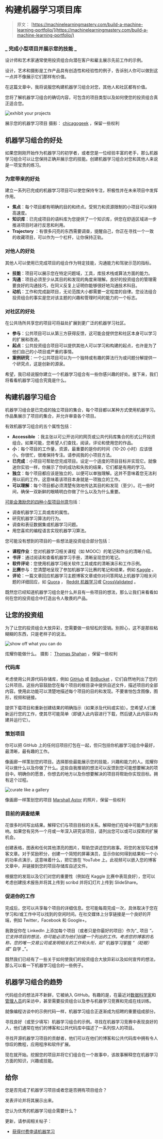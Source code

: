 # 构建机器学习项目库

> 原文： [https://machinelearningmastery.com/build-a-machine-learning-portfolio/](https://machinelearningmastery.com/build-a-machine-learning-portfolio/)

### _ 完成小型项目并展示您的技能 _

设计师和艺术家通常使用投资组合向潜在客户和雇主展示先前工作的示例。

设计，艺术和摄影是工作产品具有创造性和经验性的例子，告诉别人你可以做到这一点并不像展示它们那样有价值。

在这篇文章中，我将说服您构建机器学习组合对您，其他人和社区都有价值。

您将了解机器学习组合的确切内容，可包含的项目类型以及如何使您的投资组合真正适合您。

![exhibit your projects](img/de381f1100977b59b2df8e72c189c4aa.jpg)

展示您的机器学习项目
摄影： [chicagogeek](https://www.flickr.com/photos/chicagogeek/5337427276/sizes/l) ，保留一些权利

## 机器学习组合的好处

如果您刚刚开始作为机器学习的初学者，或者您是一位经验丰富的老手，那么机器学习组合可以让您保持正确并展示您的技能。创建机器学习组合对您和其他人来说是一项宝贵的练习。

### 为您带来的好处

建立一系列已完成的机器学习项目可以使您保持专注，积极性并在未来项目中发挥作用。

*   **焦点**：每个项目都有明确的目的和终点。受努力和资源限制的小项目可以保持高速度。
*   **知识库**：已完成项目的语料库为您提供了一个知识库，供您在舒适区域进一步推进项目时进行反思和利用。
*   **Trajectory** ：有很多闪亮的东西需要调查，提醒自己，你正在寻找一个一致的收藏项目，可以作为一个杠杆，让你保持正轨。

### 对他人的好处

其他人可以使用已完成项目的组合作为特定技能，沟通能力和驾驶示范的指标。

*   **技能**：项目可以展示您在特定问题域，工具，库技术栈或算法方面的能力。
*   **沟通**：项目必须至少从其目的和发现的角度来理解。良好的投资组合的管理需要良好的沟通技巧，在同义反复上证明你能够很好地沟通技术科目。
*   **动机**：工作和完成副项目，无论范围大小都需要一定程度的自律。您设法组合投资组合的事实是您对该主题的兴趣和管理时间的能力的一个标志。

### 对社区的好处

在公共场所共享您的项目可将益处扩展到更广泛的机器学习社区。

*   **参与**：公共项目可以从第三方获得反馈，这可能会提供您和社区本身可以学习的扩展和改进。
*   **起点**：公共投资组合项目可以提供其他人可以学习和构建的起点，也许是为了他们自己的小项目或严重的事情。
*   **案例研究**：一个公共项目可以为一个独特或有趣的算法行为或问题分解提供一个研究点，这是创新的源泉。

希望，我已经说服你建立一个机器学习组合有一些你感兴趣的好处。接下来，我们将看看机器学习组合究竟是什么。

## 构建机器学习组合

机器学习组合是已完成的独立项目的集合，每个项目都以某种方式使用机器学习。作品集展示了项目的集合，并允许审查各个项目。

有效机器学习组合的五个属性包括：

*   **Accessible** ：我主张以可公开访问的网页或公共代码库集合的形式公开投资组合。如果可能，您希望人们查找，阅读，评论和使用您的作品。
*   **小**：每个项目的工作量，资源，最重要的是你的时间（10-20 小时）应该很小。你很忙，很难保持专注。请参阅我的小项目方法。
*   **已完成**：小项目可帮助您完成项目。设定一个适度的项目目标并实现它。就像迷你实验一样，你展示了你的成功和失败的结果，它们都是有用的学习。
*   **独立**：每个项目都应该是独立的，以便可以单独理解。这并不意味着您无法利用以前的工作，这意味着该项目本身就是一项独立的工作。
*   **可以理解**：每个项目都必须清楚有效地传达其目的和发现（至少）。花一些时间，确保一双新鲜的眼睛明白你做了什么以及为什么重要。

[可能会激励您的四种小型项目创意](http://machinelearningmastery.com/self-study-machine-learning-projects/ "4 Self-Study Machine Learning Projects")包括：

*   调查机器学习工具或库的属性。
*   研究机器学习算法的行为。
*   调查和表征数据集或机器学习问题。
*   用您喜欢的编程语言实现机器学习算法。

您可能没有想到的项目的一些想法是投资组合部分包括：

*   **课程作业**：您对机器学习相关课程（如 MOOC）的笔记和作业的清晰介绍。
*   **书评**：通过阅读和查看机器学习手册，清晰呈现您的笔记。
*   **软件评论**：您使用机器学习相关软件工具或库的清晰演示和工作示例。
*   **比赛**参与：您清楚地呈现了参加机器学习比赛的笔记和结果，例如 [Kaggle](http://www.kaggle.com/) 。
*   **评论**：一篇文章回应机器学习主题博客文章或你对问答网站上机器学习相关问题的详细回应，如 [Quora](http://www.quora.com/) ， [Reddit 机器学习](http://www.reddit.com/r/machinelearning)或 [CrossValidated](http://stats.stackexchange.com/) 。

既然您已经知道机器学习组合是什么并且有一些项目的想法，那么让我们来看看如何在您的投资组合中打造出令人敬畏的产品。

## 让您的投资组

为了让您的投资组合大放异彩，您需要做一些轻松的营销。别担心，这不是那些粘糊糊的东西，只是老样子的说法。

![show off what you can do](img/f91740eb02ca1685fbcb4e11a05e8b2a.jpg)

炫耀你能做什么。
摄影： [Thomas Shahan](https://www.flickr.com/photos/opoterser/8471758247/sizes/l) ，保留一些权利

### 代码库

考虑使用公共源代码存储库，例如 [GitHub](https://github.com/) 或 [BitBucket](https://bitbucket.org/) ，它们自然地列出了您的公共项目。这些内容鼓励您在每个项目的根目录中提供自述文件，描述项目的全部内容。使用此功能可以清楚地描述每个项目的目的和发现。不要害怕包含图像，图形，视频和链接。

提供下载项目和重新创建结果的明确指示（如果涉及代码或实验）。您希望人们重新运行您的工作，使其尽可能简单（即键入此内容进行下载，然后键入此内容以构建并运行它）。

### 策划项目

你可以把 GitHub 上的任何旧项目打包在一起，但只包括你机器学习组合中最好，最清晰，最有趣的工作。

像画廊一样策划您的项目。选择那些最能展示您的技能，兴趣和能力的人。炫耀你可以做什么以及你做了什么。这些自我推销的想法可以反馈到您可能想要解决的项目中。明确你的愿景，你想去的地方以及你想要解决的项目将帮助你实现目标。拥有这个过程。

![curate like a gallery](img/53f23bd00c8c213bc5e3f8af367d9df5.jpg)

像画廊一样策划您的项目
[Marshall Astor](https://www.flickr.com/photos/lifeontheedge/1362949699/sizes/l) 的照片，保留一些权利

### 目前的调查结果

花很多时间写出结果。解释它们与项目目标的关系。解释他们在域中可能产生的影响。如果您有另外一个月或一年深入研究该项目，请列出您可以或可以探索的扩展机会。

创建表格，图表和任何其他漂亮的图片，帮助您讲述您的故事。将您的发现写成博客文章。对于奖励积分，创建一个简短的屏幕演员，显示你如何得到结果和一个小的功率点演示，这意味着什么，把它放在 YouTube 上。此视频可以嵌入您的博客文章中，并链接到您的项目存储库自述文件。

根据您的发现以及它们对您的重要性（例如在 Kaggle 比赛中表现良好），您可以考虑创建技术报告并将其上传到 scribd 并将幻灯片上传到 SlideShare。

### 促进你的工作

完成后，您可以共享每个项目的详细信息。您可能每周完成一次，具体取决于您在学习和/或工作中可以找到的空闲时间。在社交媒体上分享链接是一个良好的开端，例如 Twitter，Facebook 和 Google+。

我敦促你在 LinkedIn 上添加每个项目（或者只是你最好的项目）作为“_ 项目 _”。它支持项目的想法，你可能必须为他们创建一个列出的工作。考虑您的博客的名称，您的唯一交易公司或发明相关的工作和头衔，如“_ 机器学习掌握 _”（眨眼）或“_ 自学 _”。

既然我们已经有了一些关于如何使我们的投资组合大放异彩以及如何宣传的想法，那么可以看一下机器学习组合的一些例子。

## 机器学习组合的趋势

代码组合的想法并不新鲜，它被纳入 GitHub。有趣的是，在最近对[数据科学家](http://machinelearningmastery.com/the-data-analytics-handbook-data-analysts-and-data-scientists/ "The Data Analytics Handbook: Data Analysts and Data Scientists")和[管理人员](http://machinelearningmastery.com/the-data-analytics-handbook-ceos-and-managers/ "The Data Analytics Handbook: CEOs and Managers")的采访中，甚至需要投资组合以及参与机器学习竞赛和完成在线训练。

就像编程访谈中的示例代码一样，机器学习组合正逐渐成为招聘的重要组成部分。

寻找良好（或至少填写）机器学习组合的示例。寻找在机器学习竞赛中表现良好的人，他们通常在他们的博客和公共代码库中描述了一系列惊人的项目。

寻找开源机器学习项目的贡献者，他们可以在他们的博客和公共代码库中拥有令人惊叹的教程，应用程序和软件扩展。

现在就开始。挖掘您的项目并将它们组合在一个故事中，该故事解释您在机器学习方面的知识，兴趣或技能。

## 给你

您是否完成了机器学习项目或者您是否拥有项目组合？

发表评论并将其展示出来。

您认为优秀的机器学习组合需要什么？

更新，请参阅相关帖子：

*   [获得付费申请机器学习](http://machinelearningmastery.com/ladder-approach-to-becoming-a-machine-learning-consultant/)